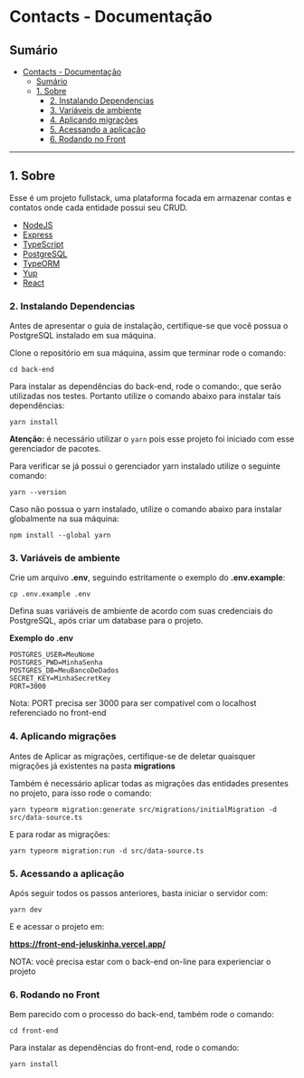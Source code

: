 # Contacts - Documentação

## Sumário

- [Contacts - Documentação](#contacts---documentação)
  - [Sumário](#sumário)
  - [1. Sobre](#1-sobre)
    - [2. Instalando Dependencias](#2-instalando-dependencias)
    - [3. Variáveis de ambiente](#3-variáveis-de-ambiente)
    - [4. Aplicando migrações](#4-aplicando-migrações)
    - [5. Acessando a aplicação](#5-acessando-a-aplicação)
    - [6. Rodando no Front](#5-rodando-no-front)

---

## 1. Sobre

Esse é um projeto fullstack, uma plataforma focada em armazenar contas e contatos onde cada entidade possui seu CRUD.

- [NodeJS](https://nodejs.org/en/)
- [Express](https://expressjs.com/pt-br/)
- [TypeScript](https://www.typescriptlang.org/)
- [PostgreSQL](https://www.postgresql.org/)
- [TypeORM](https://typeorm.io/)
- [Yup](https://www.npmjs.com/package/yup)
- [React](https://pt-br.reactjs.org/)

### 2. Instalando Dependencias

Antes de apresentar o guia de instalação, certifique-se que você possua o PostgreSQL instalado em sua máquina.

Clone o repositório em sua máquina, assim que terminar rode o comando:

```shell
cd back-end
```

Para instalar as dependências do back-end, rode o comando:, que serão utilizadas nos testes. Portanto utilize o comando abaixo para instalar tais dependências:

```
yarn install
```

**Atenção:** é necessário utilizar o `yarn` pois esse projeto foi iniciado com esse gerenciador de pacotes.

Para verificar se já possui o gerenciador yarn instalado utilize o seguinte comando:

```
yarn --version
```

Caso não possua o yarn instalado, utilize o comando abaixo para instalar globalmente na sua máquina:

```
npm install --global yarn
```

### 3. Variáveis de ambiente

Crie um arquivo **.env**, seguindo estritamente o exemplo do **.env.example**:

```shell
cp .env.example .env
```

Defina suas variáveis de ambiente de acordo com suas credenciais do PostgreSQL, após criar um database para o projeto.

**Exemplo do .env**

```
POSTGRES_USER=MeuNome
POSTGRES_PWD=MinhaSenha
POSTGRES_DB=MeuBancoDeDados
SECRET_KEY=MinhaSecretKey
PORT=3000
```
Nota: PORT precisa ser 3000 para ser compativel com o localhost referenciado no front-end

### 4. Aplicando migrações

Antes de Aplicar as migrações, certifique-se de deletar quaisquer migrações já existentes na pasta **migrations**

Também é necessário aplicar todas as migrações das entidades presentes no projeto, para isso rode o comando:

```shell
yarn typeorm migration:generate src/migrations/initialMigration -d src/data-source.ts
```

E para rodar as migrações:

```shell
yarn typeorm migration:run -d src/data-source.ts
```

### 5. Acessando a aplicação

Após seguir todos os passos anteriores, basta iniciar o servidor com:

```shell
yarn dev
```

E e acessar o projeto em:

**https://front-end-jeluskinha.vercel.app/**

NOTA: você precisa estar com o back-end on-line para experienciar o projeto


### 6. Rodando no Front

Bem parecido com o processo do back-end, também rode o comando:

```shell
cd front-end
```

Para instalar as dependências do front-end, rode o comando:

```
yarn install
```
